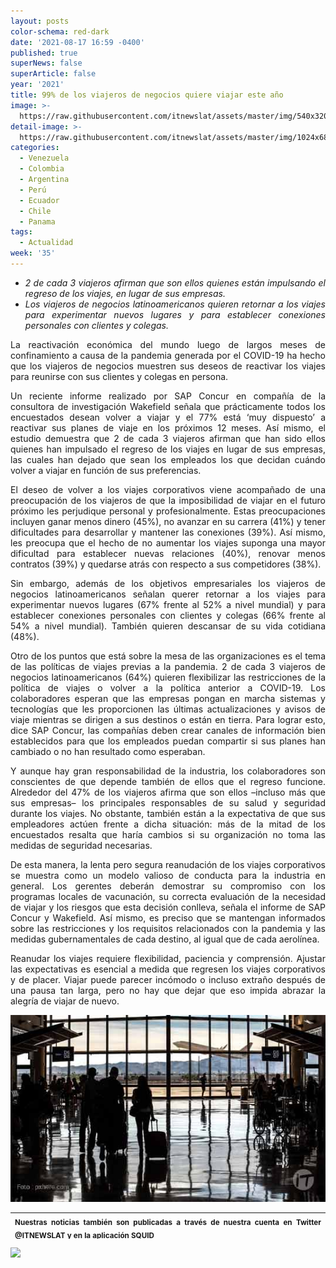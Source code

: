 ```yaml
---
layout: posts
color-schema: red-dark
date: '2021-08-17 16:59 -0400'
published: true
superNews: false
superArticle: false
year: '2021'
title: 99% de los viajeros de negocios quiere viajar este año
image: >-
  https://raw.githubusercontent.com/itnewslat/assets/master/img/540x320/Viajeros-p.jpg
detail-image: >-
  https://raw.githubusercontent.com/itnewslat/assets/master/img/1024x680/Viajeros-g.jpg
categories:
  - Venezuela
  - Colombia
  - Argentina
  - Perú
  - Ecuador
  - Chile
  - Panama
tags:
  - Actualidad
week: '35'
---
```

<ul style="text-align: justify;">
	<li><em>2 de cada 3 viajeros afirman que son ellos quienes están impulsando el regreso de los viajes, en lugar de sus empresas.</em></li>
	<li><em>Los viajeros de negocios latinoamericanos quieren retornar a los viajes para experimentar nuevos lugares y para establecer conexiones personales con clientes y colegas.</em></li>
</ul>
<p style="text-align: justify;">La reactivación económica del mundo luego de largos meses de confinamiento a causa de la pandemia generada por el COVID-19 ha hecho que los viajeros de negocios muestren sus deseos de reactivar los viajes para reunirse con sus clientes y colegas en persona.</p>
<p style="text-align: justify;">Un reciente informe realizado por SAP Concur en compañía de la consultora de investigación Wakefield señala que prácticamente todos los encuestados desean volver a viajar y el 77% está ‘muy dispuesto’ a reactivar sus planes de viaje en los próximos 12 meses. Así mismo, el estudio demuestra que 2 de cada 3 viajeros afirman que han sido ellos quienes han impulsado el regreso de los viajes en lugar de sus empresas, las cuales han dejado que sean los empleados los que decidan cuándo volver a viajar en función de sus preferencias.</p>
<p style="text-align: justify;">El deseo de volver a los viajes corporativos viene acompañado de una preocupación de los viajeros de que la imposibilidad de viajar en el futuro próximo les perjudique personal y profesionalmente. Estas preocupaciones incluyen ganar menos dinero (45%), no avanzar en su carrera (41%) y tener dificultades para desarrollar y mantener las conexiones (39%). Así mismo, les preocupa que el hecho de no aumentar los viajes suponga una mayor dificultad para establecer nuevas relaciones (40%), renovar menos contratos (39%) y quedarse atrás con respecto a sus competidores (38%).</p>
<p style="text-align: justify;">Sin embargo, además de los objetivos empresariales los viajeros de negocios latinoamericanos señalan querer retornar a los viajes para experimentar nuevos lugares (67% frente al 52% a nivel mundial) y para establecer conexiones personales con clientes y colegas (66% frente al 54% a nivel mundial). También quieren descansar de su vida cotidiana (48%).</p>
<p style="text-align: justify;">Otro de los puntos que está sobre la mesa de las organizaciones es el tema de las políticas de viajes previas a la pandemia. 2 de cada 3 viajeros de negocios latinoamericanos (64%) quieren flexibilizar las restricciones de la política de viajes o volver a la política anterior a COVID-19. Los colaboradores esperan que las empresas pongan en marcha sistemas y tecnologías que les proporcionen las últimas actualizaciones y avisos de viaje mientras se dirigen a sus destinos o están en tierra. Para lograr esto, dice SAP Concur, las compañías deben crear canales de información bien establecidos para que los empleados puedan compartir si sus planes han cambiado o no han resultado como esperaban.</p>
<p style="text-align: justify;">Y aunque hay gran responsabilidad de la industria, los colaboradores son conscientes de que depende también de ellos que el regreso funcione. Alrededor del 47% de los viajeros afirma que son ellos –incluso más que sus empresas– los principales responsables de su salud y seguridad durante los viajes. No obstante, también están a la expectativa de que sus empleadores actúen frente a dicha situación: más de la mitad de los encuestados resalta que haría cambios si su organización no toma las medidas de seguridad necesarias.</p>
<p style="text-align: justify;">De esta manera, la lenta pero segura reanudación de los viajes corporativos se muestra como un modelo valioso de conducta para la industria en general. Los gerentes deberán demostrar su compromiso con los programas locales de vacunación, su correcta evaluación de la necesidad de viajar y los riesgos que esta decisión conlleva, señala el informe de SAP Concur y Wakefield. Así mismo, es preciso que se mantengan informados sobre las restricciones y los requisitos relacionados con la pandemia y las medidas gubernamentales de cada destino, al igual que de cada aerolínea.</p>
<p style="text-align: justify;">Reanudar los viajes requiere flexibilidad, paciencia y comprensión. Ajustar las expectativas es esencial a medida que regresen los viajes corporativos y de placer. Viajar puede parecer incómodo o incluso extraño después de una pausa tan larga, pero no hay que dejar que eso impida abrazar la alegría de viajar de nuevo.</p>

![](https://raw.githubusercontent.com/itnewslat/assets/master/img/540x320/Viajeros-p.jpg)

<table style="height: 42px;" width="569">
<tbody>
<tr>
<td style="text-align: justify;"><sub><strong>Nuestras noticias también son publicadas a través de nuestra cuenta en Twitter <a href="https://twitter.com/itnewslat?lang=es">@ITNEWSLAT</a> y en la aplicación <a href="https://squidapp.co/en/">SQUID</a></strong></sub></td>
</tr>
</tbody>
</table>

<img src="https://tracker.metricool.com/c3po.jpg?hash=56f88a41e39ab42c063cc51676587a04"/>
